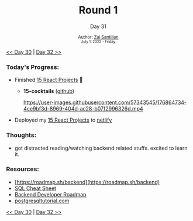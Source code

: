 <div align="center">
  <h1>Round 1</h1>
  <p>Day 31</p>
  <sub>
    Author: <a href="https://github.com/plskz" target="_blank">Zai Santillan</a>
    <br>
    <small>July 1, 2022 - Friday</small>
  </sub>
</div>

[<< Day 30](day030.md) | [Day 32 >>](day032.md)

### Today's Progress:

- Finished [15 React Projects](https://youtu.be/a_7Z7C_JCyo) :tada:

  - **15-cocktails** ([github](https://github.com/plskz/react-projects))

    https://user-images.githubusercontent.com/57343545/176864734-4ce9bf3d-8969-404d-ac28-b07f2996326d.mp4

- Deployed my [15 React Projects](https://github.com/plskz/react-projects) to [netlify](https://www.netlify.com)

### Thoughts:

- got distracted reading/watching backend related stuffs. excited to learn it.

### Resources:

- [https://roadmap.sh/backend](https://roadmap.sh/backend)
- [SQL Cheat Sheet](https://hackr.io/blog/sql-cheat-sheet)
- [Backend Developer Roadmap](https://youtu.be/Q0prVO3DCtU)
- [postgresqltutorial.com](https://www.postgresqltutorial.com)

[<< Day 30](day030.md) | [Day 32 >>](day032.md)
